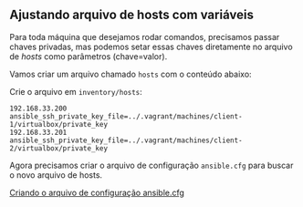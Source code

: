 ## Ajustando arquivo de hosts com variáveis

Para toda máquina que desejamos rodar comandos, precisamos passar chaves privadas, mas podemos setar essas chaves diretamente no arquivo de _hosts_ como parâmetros (chave=valor).

Vamos criar um arquivo chamado `hosts` com o conteúdo abaixo:

Crie o arquivo em `inventory/hosts`:

```shell
192.168.33.200 ansible_ssh_private_key_file=../.vagrant/machines/client-1/virtualbox/private_key
192.168.33.201 ansible_ssh_private_key_file=../.vagrant/machines/client-2/virtualbox/private_key
```

Agora precisamos criar o arquivo de configuração `ansible.cfg` para buscar o novo arquivo de hosts.

[Criando o arquivo de configuração ansible.cfg](ansible.cfg.md)